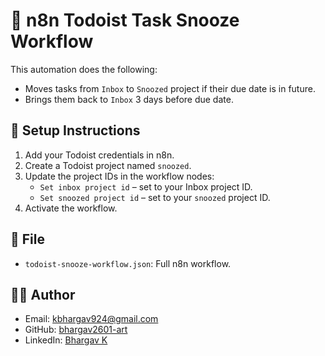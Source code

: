 # 🧠 n8n Todoist Task Snooze Workflow

This automation does the following:
- Moves tasks from `Inbox` to `Snoozed` project if their due date is in future.
- Brings them back to `Inbox` 3 days before due date.

## 🔧 Setup Instructions

1. Add your Todoist credentials in n8n.
2. Create a Todoist project named `snoozed`.
3. Update the project IDs in the workflow nodes:
   - `Set inbox project id` – set to your Inbox project ID.
   - `Set snoozed project id` – set to your `snoozed` project ID.
4. Activate the workflow.

## 📂 File

- `todoist-snooze-workflow.json`: Full n8n workflow.

## 👨‍💼 Author

- Email: kbhargav924@gmail.com
- GitHub: [bhargav2601-art](https://github.com/bhargav2601-art)
- LinkedIn: [Bhargav K](https://www.linkedin.com/in/bhargav-k-bab841296)